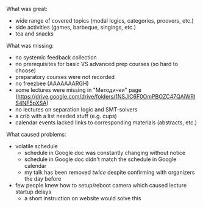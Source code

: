 What was great:
  * wide range of covered topics (modal logics, categories, proovers, etc.)
  * side activities (games, barbeque, singings, etc.)
  * tea and snacks

What was missing:
  * no systemic feedback collection
  * no prerequisites for basic VS advanced prep courses (so hard to choose)
  * preparatory courses were not recorded
  * no freezbee (AAAAAAARGH)
  * some lectures were missing in "Методички" page (https://drive.google.com/drive/folders/1NSJlC6F0OmPBOZC47QAiWRIS4NF5pXSA)
  * no lectures on separation logic and SMT-solvers
  * a crib with a list needed stuff (e.g. cups)
  * calendar events lacked links to corresponding materials (abstracts, etc.)

What caused problems:
  * volatile schedule
    * schedule in Google doc was constantly changing without notice
    * schedule in Google doc didn't match the schedule in Google calendar
    * my talk has been removed _twice_ despite confirming with organizers the day before
  * few people knew how to setup/reboot camera which caused lecture startup delays
    * a short instruction on website would solve this
